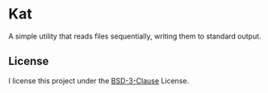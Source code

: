 # Kat

A simple utility that reads files sequentially, writing them to standard output.

## License

I license this project under the [BSD-3-Clause](LICENSE) License.
